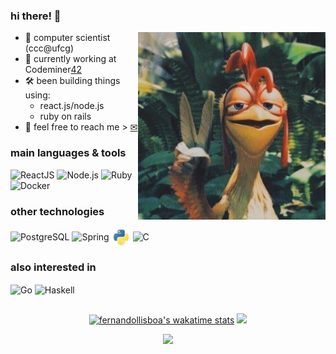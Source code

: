 ### hi there! 👋

<img align="right" alt="joão frango" src="assets/joaofrango.jpg" height="300px"/>

- 🔬 computer scientist (ccc@ufcg)
- 💼 currently working at Codeminer[42](https://www.codeminer42.com/)
- 🛠️ been building things using:
  - react.js/node.js
  - ruby on rails
- 🤙 feel free to reach me > [✉](mailto:fernando.costa@ccc.ufcg.edu.br)

### main languages & tools
<div>
  <img title="ReactJS" alt="ReactJS" width="50"
        src="https://cdn.jsdelivr.net/gh/devicons/devicon/icons/react/react-original.svg">
      <img title="Node.js" alt="Node.js" width="50"
        src="https://cdn.jsdelivr.net/gh/devicons/devicon/icons/nodejs/nodejs-original.svg">
      <img title="Ruby" alt="Ruby" width="45"
        src="https://cdn.jsdelivr.net/gh/devicons/devicon/icons/ruby/ruby-plain.svg">
      <img title="Docker" alt="Docker" width="55"
        src="https://cdn.jsdelivr.net/gh/devicons/devicon/icons/docker/docker-original.svg">
</div>

### other technologies
<div>
  <img  align="center" title="PostgreSQL" alt="PostgreSQL" height="30" width="30" src="https://cdn.jsdelivr.net/gh/devicons/devicon/icons/postgresql/postgresql-plain.svg" />
  <img align="center" title="Spring" alt="Spring" height="30" width="30" src="https://cdn.jsdelivr.net/gh/devicons/devicon/icons/spring/spring-original.svg" />
  <img align="center" title="Python" alt="Python" height="30" width="30" src="https://raw.githubusercontent.com/devicons/devicon/master/icons/python/python-original.svg">
  <img align="center" title="C" alt="C" height="30" width="30" src="https://cdn.jsdelivr.net/gh/devicons/devicon/icons/c/c-original.svg" />
</div>

### also interested in
<div>
  <img align="center" title="Go" alt="Go" height="30" width="30" src="https://cdn.jsdelivr.net/gh/devicons/devicon/icons/go/go-original.svg" />
  <img align="center" title="Haskell" alt="Haskell" height="30" width="30" src="https://cdn.jsdelivr.net/gh/devicons/devicon/icons/haskell/haskell-original.svg" />  
</div>

##

<div align="center">
  
  [![fernandollisboa's wakatime stats](https://github-readme-stats.vercel.app/api/wakatime?username=nandoe&langs_count=4&theme=gotham&hide=other&custom_title=Wakatime%20Weekly%20Status&range=last_7_days&border_radius=15px)](https://github.com/anuraghazra/github-readme-stats)
  <img width="268px" src="https://github-readme-stats.vercel.app/api/top-langs/?username=fernandollisboa&langs_count=8&theme=gotham&layout=compact&border_radius=15px" />
</div>
<div align="center">
  <img height="175px" src="https://github-readme-stats.vercel.app/api?username=fernandollisboa&show_icons=true&theme=gotham&border_radius=15px" />
</div>

